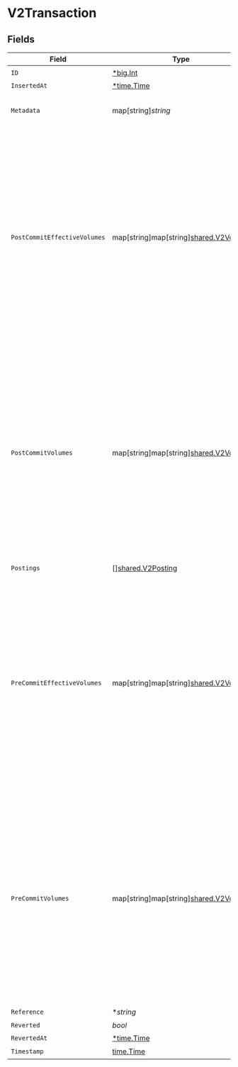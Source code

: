 # V2Transaction


## Fields

| Field                                                                                                                                          | Type                                                                                                                                           | Required                                                                                                                                       | Description                                                                                                                                    | Example                                                                                                                                        |
| ---------------------------------------------------------------------------------------------------------------------------------------------- | ---------------------------------------------------------------------------------------------------------------------------------------------- | ---------------------------------------------------------------------------------------------------------------------------------------------- | ---------------------------------------------------------------------------------------------------------------------------------------------- | ---------------------------------------------------------------------------------------------------------------------------------------------- |
| `ID`                                                                                                                                           | [*big.Int](https://pkg.go.dev/math/big#Int)                                                                                                    | :heavy_check_mark:                                                                                                                             | N/A                                                                                                                                            |                                                                                                                                                |
| `InsertedAt`                                                                                                                                   | [*time.Time](https://pkg.go.dev/time#Time)                                                                                                     | :heavy_minus_sign:                                                                                                                             | N/A                                                                                                                                            |                                                                                                                                                |
| `Metadata`                                                                                                                                     | map[string]*string*                                                                                                                            | :heavy_check_mark:                                                                                                                             | N/A                                                                                                                                            | {<br/>"admin": "true"<br/>}                                                                                                                    |
| `PostCommitEffectiveVolumes`                                                                                                                   | map[string]map[string][shared.V2Volume](../../../pkg/models/shared/v2volume.md)                                                                | :heavy_minus_sign:                                                                                                                             | N/A                                                                                                                                            | {<br/>"orders:1": {<br/>"USD": {<br/>"input": 100,<br/>"output": 10,<br/>"balance": 90<br/>}<br/>},<br/>"orders:2": {<br/>"USD": {<br/>"input": 100,<br/>"output": 10,<br/>"balance": 90<br/>}<br/>}<br/>} |
| `PostCommitVolumes`                                                                                                                            | map[string]map[string][shared.V2Volume](../../../pkg/models/shared/v2volume.md)                                                                | :heavy_minus_sign:                                                                                                                             | N/A                                                                                                                                            | {<br/>"orders:1": {<br/>"USD": {<br/>"input": 100,<br/>"output": 10,<br/>"balance": 90<br/>}<br/>},<br/>"orders:2": {<br/>"USD": {<br/>"input": 100,<br/>"output": 10,<br/>"balance": 90<br/>}<br/>}<br/>} |
| `Postings`                                                                                                                                     | [][shared.V2Posting](../../../pkg/models/shared/v2posting.md)                                                                                  | :heavy_check_mark:                                                                                                                             | N/A                                                                                                                                            |                                                                                                                                                |
| `PreCommitEffectiveVolumes`                                                                                                                    | map[string]map[string][shared.V2Volume](../../../pkg/models/shared/v2volume.md)                                                                | :heavy_minus_sign:                                                                                                                             | N/A                                                                                                                                            | {<br/>"orders:1": {<br/>"USD": {<br/>"input": 100,<br/>"output": 10,<br/>"balance": 90<br/>}<br/>},<br/>"orders:2": {<br/>"USD": {<br/>"input": 100,<br/>"output": 10,<br/>"balance": 90<br/>}<br/>}<br/>} |
| `PreCommitVolumes`                                                                                                                             | map[string]map[string][shared.V2Volume](../../../pkg/models/shared/v2volume.md)                                                                | :heavy_minus_sign:                                                                                                                             | N/A                                                                                                                                            | {<br/>"orders:1": {<br/>"USD": {<br/>"input": 100,<br/>"output": 10,<br/>"balance": 90<br/>}<br/>},<br/>"orders:2": {<br/>"USD": {<br/>"input": 100,<br/>"output": 10,<br/>"balance": 90<br/>}<br/>}<br/>} |
| `Reference`                                                                                                                                    | **string*                                                                                                                                      | :heavy_minus_sign:                                                                                                                             | N/A                                                                                                                                            | ref:001                                                                                                                                        |
| `Reverted`                                                                                                                                     | *bool*                                                                                                                                         | :heavy_check_mark:                                                                                                                             | N/A                                                                                                                                            |                                                                                                                                                |
| `RevertedAt`                                                                                                                                   | [*time.Time](https://pkg.go.dev/time#Time)                                                                                                     | :heavy_minus_sign:                                                                                                                             | N/A                                                                                                                                            |                                                                                                                                                |
| `Timestamp`                                                                                                                                    | [time.Time](https://pkg.go.dev/time#Time)                                                                                                      | :heavy_check_mark:                                                                                                                             | N/A                                                                                                                                            |                                                                                                                                                |